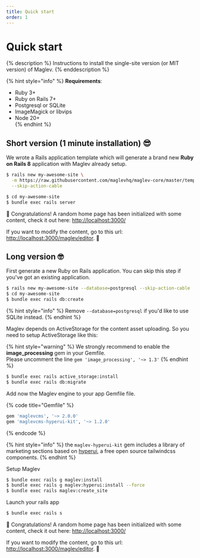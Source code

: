 ```yaml
---
title: Quick start
order: 1
---
```

# Quick start

{% description %}
Instructions to install the single-site version (or MIT version) of Maglev.
{% enddescription %}

{% hint style="info" %}
**Requirements**:<br>
- Ruby 3+<br>
- Ruby on Rails 7+<br>
- Postgresql or SQLite<br>
- ImageMagick or libvips<br>
- Node 20+<br>
{% endhint %}

## Short version (1 minute installation) 😎

We wrote a Rails application template which will generate a brand new **Ruby on Rails 8** application with Maglev already setup.&#x20;

```bash
$ rails new my-awesome-site \
  -m https://raw.githubusercontent.com/maglevhq/maglev-core/master/template.rb \
  --skip-action-cable

$ cd my-awesome-site
$ bundle exec rails server
```

🎉 Congratulations! A random home page has been initialized with some content, check it out here: [http://localhost:3000/](http://localhost:3000/)&#x20;

If you want to modify the content, go to this url: [http://localhost:3000/maglev/editor](http://localhost:3000/maglev/editor). 🚀

## Long version 🤓

First generate a new Ruby on Rails application. You can skip this step if you've got an existing application.

```bash
$ rails new my-awesome-site --database=postgresql --skip-action-cable
$ cd my-awesome-site
$ bundle exec rails db:create
```

{% hint style="info" %}
Remove `--database=postgresql` if you'd like to use SQLite instead.
{% endhint %}

Maglev depends on ActiveStorage for the content asset uploading. So you need to setup ActiveStorage like this:

{% hint style="warning" %}
We strongly recommend to enable the **image\_processing** gem in your Gemfile.<br>
Please uncomment the line `gem 'image_processing', '~> 1.3'`
{% endhint %}

```bash
$ bundle exec rails active_storage:install
$ bundle exec rails db:migrate
```

Add now the Maglev engine to your app Gemfile file.&#x20;

{% code title="Gemfile" %}
```ruby
gem 'maglevcms', '~> 2.0.0'
gem 'maglevcms-hyperui-kit', '~> 1.2.0'
```
{% endcode %}

{% hint style="info" %}
the `maglev-hyperui-kit` gem includes a library of marketing sections based on [hyperui](https://www.hyperui.dev), a free open source tailwindcss components.
{% endhint %}

Setup Maglev

```bash
$ bundle exec rails g maglev:install
$ bundle exec rails g maglev:hyperui:install --force
$ bundle exec rails maglev:create_site
```

Launch your rails app

```bash
$ bundle exec rails s
```

🎉 Congratulations! A random home page has been initialized with some content, check it out here: [http://localhost:3000/](http://localhost:3000/)&#x20;

If you want to modify the content, go to this url: [http://localhost:3000/maglev/editor](http://localhost:3000/maglev/editor). 🚀
